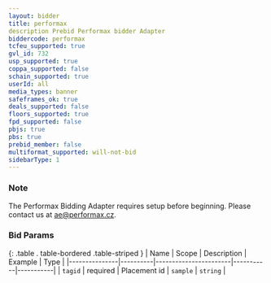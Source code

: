 ```yaml
---
layout: bidder
title: performax
description Prebid Performax bidder Adapter
biddercode: performax
tcfeu_supported: true
gvl_id: 732
usp_supported: true
coppa_supported: false
schain_supported: true
userId: all
media_types: banner
safeframes_ok: true
deals_supported: false
floors_supported: true
fpd_supported: false
pbjs: true
pbs: true
prebid_member: false
multiformat_supported: will-not-bid
sidebarType: 1
---
```


### Note

The Performax Bidding Adapter requires setup before beginning. Please contact us at [ae@performax.cz](mailto:ae@performax.cz).

### Bid Params

{: .table . table-bordered .table-striped }
| Name          | Scope    | Description           | Example   | Type      |
|---------------|----------|-----------------------|-----------|-----------|
| `tagid`       | required | Placement id          | `sample`  | `string`  |
